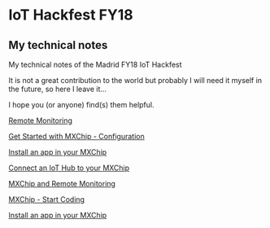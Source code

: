 
# IoT Hackfest FY18 
## My technical notes
My technical notes of the Madrid FY18 IoT Hackfest 

It is not a great contribution to the world but probably I will need it myself in the future, so here I leave it...

I hope you (or anyone) find(s) them helpful.

[Remote Monitoring](https://github.com/isabelcabezasm/IoTHackfestFY18_technicalNotes/blob/master/remote_monitoring.md)


[Get Started with MXChip - Configuration](https://github.com/isabelcabezasm/IoTHackfestFY18_technicalNotes/blob/master/mx_chip.md)

[Install an app in your MXChip](https://github.com/isabelcabezasm/IoTHackfestFY18_technicalNotes/blob/master/mx_chip_app.md)

[Connect an IoT Hub to your MXChip](https://github.com/isabelcabezasm/IoTHackfestFY18_technicalNotes/blob/master/mx_chip_iothub.md)

[MXChip and Remote Monitoring](https://github.com/isabelcabezasm/IoTHackfestFY18_technicalNotes/blob/master/mx_chip_rm.md)

[MXChip - Start Coding](https://github.com/isabelcabezasm/IoTHackfestFY18_technicalNotes/blob/master/mx_chip_coding.md)

[Install an app in your MXChip](https://github.com/isabelcabezasm/IoTHackfestFY18_technicalNotes/blob/master/mx_chip_app.md)






